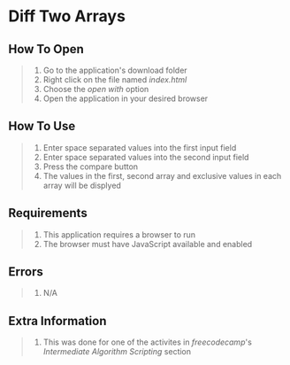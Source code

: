 # Diff Two Arrays

## How To Open
> 1. Go to the application's download folder
> 2. Right click on the file named _index.html_
> 3. Choose the _open with_ option
> 4. Open the application in your desired browser

## How To Use
> 1. Enter space separated values into the first input field
> 2. Enter space separated values into the second input field
> 3. Press the compare button
> 4. The values in the first, second array and exclusive values in each array will be displyed

## Requirements
> 1. This application requires a browser to run
> 2. The browser must have JavaScript available and enabled

## Errors
> 1. N/A

## Extra Information
> 1. This was done for one of the activites in _freecodecamp_'s _Intermediate Algorithm Scripting_ section
